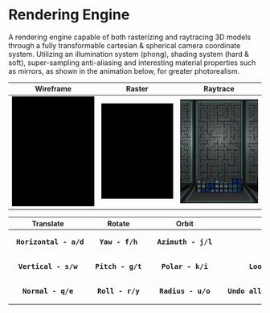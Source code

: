 # Rendering Engine
A rendering engine capable of both rasterizing and raytracing 3D models through a fully transformable cartesian & spherical camera coordinate system. Utilizing an illumination system (phong), shading system (hard & soft), super-sampling anti-aliasing and interesting material properties such as mirrors, as shown in the animation below, for greater photorealism.

|Wireframe|Raster|Raytrace|
|---------|------|--------|
|![](outputs/Frame.gif)|![](outputs/Raster.gif)|![](outputs/Raytrace.gif)|

|Translate|Rotate|Orbit|Extra|
|:-------:|:----:|:---:|:---:|
|<pre><b>   Horizontal - a/d   </b></pre>|<pre><b>   Yaw   - f/h   </b></pre>|<pre><b>   Azimuth - j/l   </b></pre>|<pre><b>   Mode - m/n </b></pre>                  |
|<pre><b>   Vertical   - s/w   </b></pre>|<pre><b>   Pitch - g/t   </b></pre>|<pre><b>   Polar   - k/i   </b></pre>|<pre><b>   Look at origin - x </b></pre>          |
|<pre><b>   Normal     - q/e   </b></pre>|<pre><b>   Roll  - r/y   </b></pre>|<pre><b>   Radius  - u/o   </b></pre>|<pre><b>   Undo all transformations - z </b></pre>|